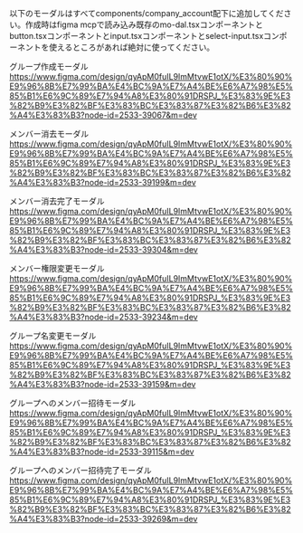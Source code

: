 以下のモーダルはすべてcomponents/company_account配下に追加してください。作成時はfigma mcpで読み込み既存のmo-dal.tsxコンポーネントとbutton.tsxコンポーネントとinput.tsxコンポーネントとselect-input.tsxコンポーネントを使えるところがあれば絶対に使ってください。

グループ作成モーダル
https://www.figma.com/design/qyApM0fuIL9ImMtvwE1otX/%E3%80%90%E9%96%8B%E7%99%BA%E4%BC%9A%E7%A4%BE%E6%A7%98%E5%85%B1%E6%9C%89%E7%94%A8%E3%80%91DRSPJ_%E3%83%9E%E3%82%B9%E3%82%BF%E3%83%BC%E3%83%87%E3%82%B6%E3%82%A4%E3%83%B3?node-id=2533-39067&m=dev

メンバー消去モーダル
https://www.figma.com/design/qyApM0fuIL9ImMtvwE1otX/%E3%80%90%E9%96%8B%E7%99%BA%E4%BC%9A%E7%A4%BE%E6%A7%98%E5%85%B1%E6%9C%89%E7%94%A8%E3%80%91DRSPJ_%E3%83%9E%E3%82%B9%E3%82%BF%E3%83%BC%E3%83%87%E3%82%B6%E3%82%A4%E3%83%B3?node-id=2533-39199&m=dev

メンバー消去完了モーダル
https://www.figma.com/design/qyApM0fuIL9ImMtvwE1otX/%E3%80%90%E9%96%8B%E7%99%BA%E4%BC%9A%E7%A4%BE%E6%A7%98%E5%85%B1%E6%9C%89%E7%94%A8%E3%80%91DRSPJ_%E3%83%9E%E3%82%B9%E3%82%BF%E3%83%BC%E3%83%87%E3%82%B6%E3%82%A4%E3%83%B3?node-id=2533-39304&m=dev

メンバー権限変更モーダル
https://www.figma.com/design/qyApM0fuIL9ImMtvwE1otX/%E3%80%90%E9%96%8B%E7%99%BA%E4%BC%9A%E7%A4%BE%E6%A7%98%E5%85%B1%E6%9C%89%E7%94%A8%E3%80%91DRSPJ_%E3%83%9E%E3%82%B9%E3%82%BF%E3%83%BC%E3%83%87%E3%82%B6%E3%82%A4%E3%83%B3?node-id=2533-39234&m=dev

グループ名変更モーダル
https://www.figma.com/design/qyApM0fuIL9ImMtvwE1otX/%E3%80%90%E9%96%8B%E7%99%BA%E4%BC%9A%E7%A4%BE%E6%A7%98%E5%85%B1%E6%9C%89%E7%94%A8%E3%80%91DRSPJ_%E3%83%9E%E3%82%B9%E3%82%BF%E3%83%BC%E3%83%87%E3%82%B6%E3%82%A4%E3%83%B3?node-id=2533-39159&m=dev

グループへのメンバー招待モーダル
https://www.figma.com/design/qyApM0fuIL9ImMtvwE1otX/%E3%80%90%E9%96%8B%E7%99%BA%E4%BC%9A%E7%A4%BE%E6%A7%98%E5%85%B1%E6%9C%89%E7%94%A8%E3%80%91DRSPJ_%E3%83%9E%E3%82%B9%E3%82%BF%E3%83%BC%E3%83%87%E3%82%B6%E3%82%A4%E3%83%B3?node-id=2533-39115&m=dev

グループへのメンバー招待完了モーダル
https://www.figma.com/design/qyApM0fuIL9ImMtvwE1otX/%E3%80%90%E9%96%8B%E7%99%BA%E4%BC%9A%E7%A4%BE%E6%A7%98%E5%85%B1%E6%9C%89%E7%94%A8%E3%80%91DRSPJ_%E3%83%9E%E3%82%B9%E3%82%BF%E3%83%BC%E3%83%87%E3%82%B6%E3%82%A4%E3%83%B3?node-id=2533-39269&m=dev